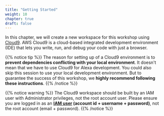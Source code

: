 ```yaml
---
title: "Getting Started"
weight: 10
chapter: true
draft: false
---
```


In this chapter, we will create a new workspace for this workshop using [Cloud9](https://aws.amazon.com/cloud9/).
AWS Cloud9 is a cloud-based integrated development environment (IDE) that lets you write, run, and debug your code 
with just a browser.

{{% notice tip %}}
The reason for setting up of a Cloud9 environment is to **prevent dependencies conflicting with your local 
environment**. It doesn't mean that we have to use Cloud9 for Alexa development.
You could also skip this session to use your local development environment. But to guarantee the success of this 
workshop, we **highly recommend following these instructions**.
{{% /notice %}}

{{% notice warning %}}
The Cloud9 workspace should be built by an IAM user with Administrator privileges,
not the root account user. Please ensure you are logged in as an 
**[IAM user](https://docs.aws.amazon.com/IAM/latest/UserGuide/id_users.html) (account id + username + password)**, 
not the root account (email + password).
{{% /notice %}}



